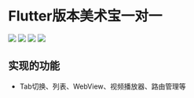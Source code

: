 # Flutter版本美术宝一对一

  ![](https://github.com/qiaoyhh/flutter_msb/tree/master/assets/images/2.0x/img_0.png)
  ![](https://github.com/qiaoyhh/flutter_msb/tree/master/assets/images/2.0x/img_1.png)
  ![](https://github.com/qiaoyhh/flutter_msb/tree/master/assets/images/2.0x/img_2.png)
  ![](https://github.com/qiaoyhh/flutter_msb/tree/master/assets/images/2.0x/img_3.png)


  ##  实现的功能
  * Tab切换、列表、WebView、视频播放器、路由管理等

